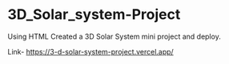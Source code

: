 # 3D_Solar_system-Project
Using HTML Created a 3D Solar System mini project and deploy.

Link- https://3-d-solar-system-project.vercel.app/
